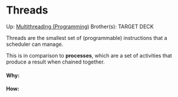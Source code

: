 # Threads

Up: [Multithreading (Programming)](multithreading_(programming))
Brother(s):
TARGET DECK

Threads are the smallest set of (programmable) instructions that a scheduler can manage.

This is in comparison to **processes**, which are a set of activities that produce a result when chained together.






































#### Why:
#### How:










